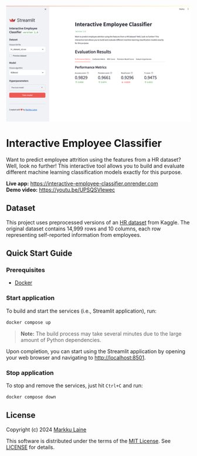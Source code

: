 ![Interactive Employee Classifier](./static/screenshot.png)

# Interactive Employee Classifier

Want to predict employee attrition using the features from a HR dataset? Well, look no further! This interactive tool allows you to build and evaluate different machine learning classification models exactly for this purpose.

**Live app:** <https://interactive-employee-classifier.onrender.com><br>
**Demo video:** <https://youtu.be/UPSQSVIewec>


## Dataset

This project uses preprocessed versions of an [HR dataset](https://www.kaggle.com/datasets/mfaisalqureshi/hr-analytics-and-job-prediction) from Kaggle. The original dataset contains 14,999 rows and 10 columns, each row representing self-reported information from employees.


## Quick Start Guide

### Prerequisites

* [Docker](https://docs.docker.com/)

### Start application

To build and start the services (i.e., Streamlit application), run:

```bash
docker compose up
```

> **Note:** The build process may take several minutes due to the large amount of Python dependencies.

Upon completion, you can start using the Streamlit application by opening your web browser and navigating to <http://localhost:8501>.

### Stop application

To stop and remove the services, just hit `Ctrl+C` and run:

```bash
docker compose down
```


## License

Copyright (c) 2024 [Markku Laine](https://markkulaine.com)

This software is distributed under the terms of the [MIT License](https://opensource.org/license/mit/). See [LICENSE](./LICENSE) for details.
